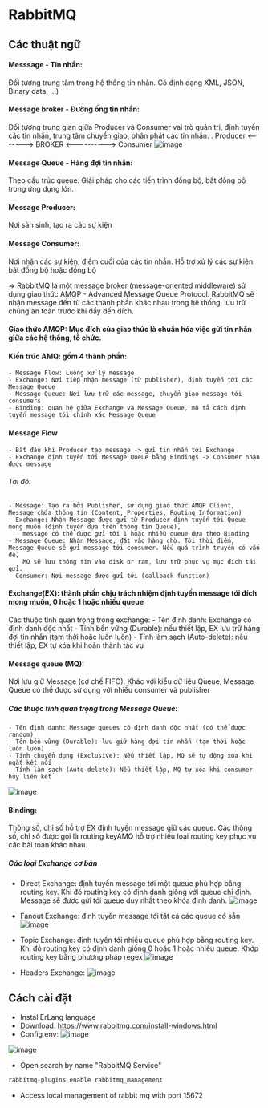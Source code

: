 # RabbitMQ

## Các thuật ngữ
#### Messsage - Tin nhắn:
Đối tượng trung tâm trong hệ thống tin nhắn. Có định dạng XML, JSON, Binary data, ...)
#### Message broker - Đường ống tin nhắn: 
Đối tượng trung gian giữa Producer và Consumer vai trò quản trị, định tuyến các tin nhắn, trung tâm chuyển giao, phân phát các tin nhắn.
. Producer <-------> BROKER <----------> Consumer
![image](https://user-images.githubusercontent.com/52172667/195022457-8475192b-319e-4b10-98fe-2dfe92b5fd7b.png)

#### Message Queue - Hàng đợi tin nhắn: 
Theo cấu trúc queue. Giải pháp cho các tiến trình đồng bộ, bất đồng bộ trong ứng dụng lớn.
#### Message Producer: 
Nơi sản sinh, tạo ra các sự kiện
#### Message Consumer: 
Nơi nhận các sự kiện, điểm cuối của các tin nhắn. Hỗ trợ xử lý các sự kiện bât đồng bộ hoặc đồng bộ

=> RabbitMQ là một message broker (message-oriented middleware) sử dụng giao thức AMQP - Advanced Message Queue Protocol. RabbitMQ sẽ nhận 
message đến từ các thành phần khác nhau trong hệ thống, lưu trữ chúng an toàn trước khi đẩy đến đích.

#### Giao thức AMQP: Mục đích của giao thức là chuẩn hóa việc gửi tin nhắn giữa các hệ thống, tổ chức.
#### Kiến trúc AMQ: gồm 4 thành phần:
    - Message Flow: Luống xử lý message
    - Exchange: Nơi tiếp nhận message (từ publisher), định tuyến tới các Message Queue
    - Message Queue: Nơi lưu trữ các message, chuyển giao message tới consumers
    - Binding: quan hệ giữa Exchange và Message Queue, mô tả cách định tuyến message tới chính xác Message Queue

#### Message Flow
    - Bắt đầu khi Producer tạo message -> gửi tin nhắn tới Exchange
    - Exchange định tuyến tới Message Queue bằng Bindings -> Consumer nhận được message
###### Tại đó:
    - Message: Tạo ra bởi Publisher, sử dụng giao thức AMQP Client, Message chứa thông tin (Content, Properties, Routing Information)
    - Exchange: Nhận Message được gửi từ Producer định tuyến tới Queue mong muốn (định tuyến dựa trên thông tin Queue),
        message có thể được gửi tới 1 hoặc nhiều queue dựa theo Binding
    - Message Queue: Nhận Message, đặt vào hàng chờ. Tới thời điểm, Message Queue sẽ gửi message tới consumer. Nếu quá trình truyền có vấn đề, 
        MQ sẽ lưu thông tin vào disk or ram, lưu trữ phục vụ mục đích tái gửi.
    - Consumer: Nơi message được gửi tới (callback function)

#### Exchange(EX): thành phần chịu trách nhiệm định tuyến message tới đích mong muốn, 0 hoặc 1 hoặc nhiều queue
Các thuộc tính quan trọng trong exchange:
    - Tên định danh: Exchange có định danh độc nhất
    - Tính bền vững (Durable): nếu thiết lập, EX lưu trữ hàng đợi tin nhắn (tạm thời hoặc luôn luôn)
    - Tính làm sạch (Auto-delete): nếu thiết lập, EX tự xóa khi hoàn thành tác vụ

#### Message queue (MQ): 
Nơi lưu giữ Message (cơ chế FIFO). Khác với kiểu dữ liệu Queue, Message Queue có thể được sử dụng với nhiều consumer và publisher
##### Các thuộc tính quan trọng trong Message Queue:
    - Tên định danh: Message queues có định danh độc nhất (có thể được random)
    - Tên bền vững (Durable): lưu giữ hàng đợi tin nhắn (tạm thời hoặc luôn luôn)
    - Tính chuyển dụng (Exclusive): Nếu thiết lập, MQ sẽ tự động xóa khi ngắt kết nối
    - Tính làm sạch (Auto-delete): Nếu thiết lập, MQ tự xóa khi consumer hủy liên kết
![image](https://user-images.githubusercontent.com/52172667/195022821-2261455b-d02c-4f34-9624-4f835328819c.png)

#### Binding: 
Thông số, chỉ số hỗ trợ EX định tuyến message giữ các queue. Các thông số, chỉ số được gọi là routing keyAMQ hỗ trợ nhiều loại
routing key phục vụ các bài toán khác nhau.

##### Các loại Exchange cơ bản
- Direct Exchange: định tuyến message tới một queue phù hợp bằng routing key. Khi đó routing key có định danh
giống với queue chỉ định. Message sẽ được gửi tới queue duy nhất theo khóa định danh.
![image](https://user-images.githubusercontent.com/52172667/195023060-64fa8682-aa78-4f7a-9146-2f30d4ebbdae.png)

- Fanout Exchange: định tuyến message tới tất cả các queue có sẵn
![image](https://user-images.githubusercontent.com/52172667/195023079-a9371bcd-b70a-4058-9441-0b3838ce7007.png)

- Topic Exchange: định tuyến tới nhiều queue phù hợp bằng routing key. Khi đó routing key có định danh
giống 0 hoặc 1 hoặc nhiều queue. Khớp routing key bằng phương pháp regex
![image](https://user-images.githubusercontent.com/52172667/195023115-810ca602-d98a-4443-a2c9-81be1b2b72bf.png)

- Headers Exchange: 
![image](https://user-images.githubusercontent.com/52172667/195023153-ee818d92-9c76-4c4f-9024-9a77da19e3c1.png)

## Cách cài đặt
- Instal ErLang language
- Download: https://www.rabbitmq.com/install-windows.html
- Config env: 
![image](https://user-images.githubusercontent.com/52172667/195038352-04b94287-22c2-44f0-a5c4-d051edacb5d9.png)

![image](https://user-images.githubusercontent.com/52172667/195038404-24b37b62-ca2a-4e0f-b5ad-09cc94a90201.png)
 - Open search by name "RabbitMQ Service"

```sh
rabbitmq-plugins enable rabbitmq_management
```

- Access local management of rabbit mq with port 15672

